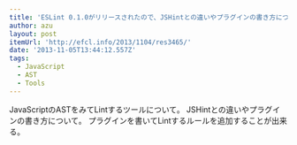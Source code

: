 ```yaml
---
title: 'ESLint 0.1.0がリリースされたので、JSHintとの違いやプラグインの書き方について | Web scratch'
author: azu
layout: post
itemUrl: 'http://efcl.info/2013/1104/res3465/'
date: '2013-11-05T13:44:12.557Z'
tags:
  - JavaScript
  - AST
  - Tools
---
```

JavaScriptのASTをみてLintするツールについて。
JSHintとの違いやプラグインの書き方について。
プラグインを書いてLintするルールを追加することが出来る。
